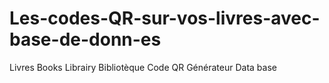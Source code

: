 # Les-codes-QR-sur-vos-livres-avec-base-de-donn-es
Livres Books Librairy Bibliotèque Code QR Générateur Data base 
